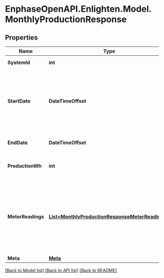 # EnphaseOpenAPI.Enlighten.Model.MonthlyProductionResponse

## Properties

Name | Type | Description | Notes
------------ | ------------- | ------------- | -------------
**SystemId** | **int** | Enlighten ID for this system. | 
**StartDate** | **DateTimeOffset** | First day included in the reporting period. The format is &#x60;YYYY-mm-dd&#x60; unless you pass a &#x60;datetime_format&#x60; parameter as described [here](https://developer.enphase.com/docs#Datetimes). | 
**EndDate** | **DateTimeOffset** | Last day included in the reporting period. | 
**ProductionWh** | **int** | Total production for the requested period in Watt-hours. | 
**MeterReadings** | [**List&lt;MonthlyProductionResponseMeterReadings&gt;**](MonthlyProductionResponseMeterReadings.md) | If the system has any revenue-grade meters installed, the meter readings at the beginning and end of the reporting period are included here. Otherwise, the array is empty. | 
**Meta** | [**Meta**](Meta.md) |  | 

[[Back to Model list]](../README.md#documentation-for-models) [[Back to API list]](../README.md#documentation-for-api-endpoints) [[Back to README]](../README.md)

